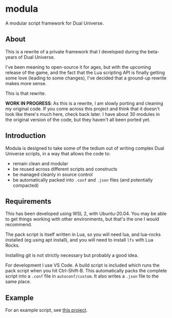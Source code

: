 # modula

A modular script framework for Dual Universe.

## About

This is a rewrite of a private framework that I developed during the beta-years of Dual Universe.

I've been meaning to open-source it for ages, but with the upcoming release of the game, and the fact that the Lua scripting API is finally getting some love (leading to some changes), I've decided that a ground-up rewrite makes more sense.

This is that rewrite.

**WORK IN PROGRESS**: As this is a rewrite, I am slowly porting and cleaning my original code. If you come across this project and think that it doesn't look like there's much here, check back later. I have about 30 modules in the original version of the code, but they haven't all been ported yet.

## Introduction

Modula is designed to take some of the tedium out of writing complex Dual Universe scripts, in a way that allows the code to:

- remain clean and modular
- be reused across different scripts and constructs
- be managed cleanly in source control
- be automatically packed into `.conf` and `.json` files (and potentially compacted)

## Requirements

This has been developed using WSL 2, with Ubuntu-20.04. You may be able to get things working with other environments, but that's the one I would recommend.

The pack script is itself written in Lua, so you will need lua, and lua-rocks installed (eg using apt install), and you will need to install `lfs` with Lua Rocks.

Installing git is not strictly necessary but probably a good idea.

For development I use VS Code. A build script is included which runs the pack script when you hit Ctrl-Shift-B. This automatically packs the complete script into a `.conf` file in `autoconf/custom`. It also writes a `.json` file to the same place.

## Example

For an example script, see [this project](https://github.com/samedicorp/modula-test).

